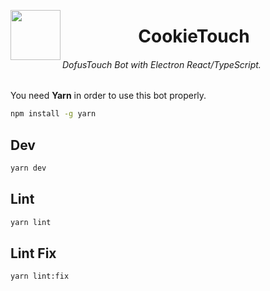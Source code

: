 <a href="url"><img src="https://img4.hostingpics.net/pics/628470cookieicon.png" align="left" height="80" width="80"></a>
<center>
	<h1>CookieTouch</h1>
</center>

###### DofusTouch Bot with Electron React/TypeScript.

You need **Yarn** in order to use this bot properly.
```sh
npm install -g yarn
```

## Dev
```sh
yarn dev
```

## Lint
```sh
yarn lint
```

## Lint Fix
```sh
yarn lint:fix
```
